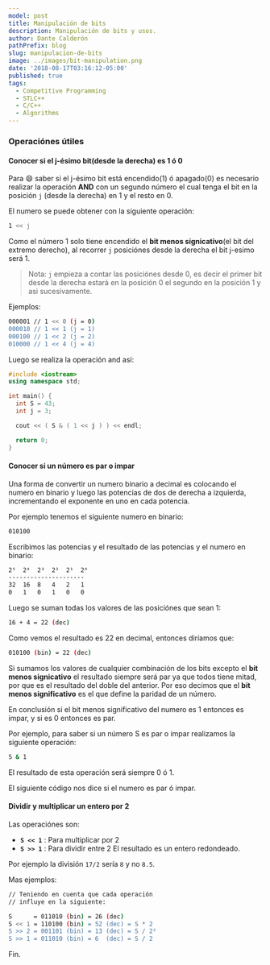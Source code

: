 ```yaml
---
model: post
title: Manipulación de bits
description: Manipulación de bits y usos.
author: Dante Calderón
pathPrefix: blog
slug: manipulacion-de-bits
image: ../images/bit-manipulation.png
date: '2018-08-17T03:16:12-05:00'
published: true
tags:
  - Competitive Programming
  - STLC++
  - C/C++
  - Algorithms
---
```

### Operaciónes útiles


#### Conocer si el j-ésimo bit(desde la derecha) es 1 ó 0

Para :smile: saber si el j-ésimo bit está encendido(1) ó apagado(0) es  necesario realizar la operación **AND** con un segundo número el cual tenga el bit en la posición `j` (desde la derecha) en 1 y el resto en 0.

El numero se puede obtener con la siguiente operación:
```bash
1 << j
```
Como el número 1 solo tiene encendido el **bit menos signicativo**(el bit del extremo derecho), al recorrer `j` posiciónes desde la derecha el bit j-esimo será 1.

> Nota: `j` empieza a contar las posiciónes desde 0, es decir el primer bit desde la derecha estará en la posición 0 el segundo en la posición 1 y asi sucesivamente.

Ejemplos:
```bash
000001 // 1 << 0 (j = 0)
000010 // 1 << 1 (j = 1)
000100 // 1 << 2 (j = 2)
010000 // 1 << 4 (j = 4)
```

Luego se realiza la operación and así:

```cpp
#include <iostream>
using namespace std;

int main() {
  int S = 43;
  int j = 3;

  cout << ( S & ( 1 << j ) ) << endl;

  return 0;
}
```

#### Conocer si un número es par o impar

Una forma de convertir un numero binario a decimal es colocando el numero en binario y luego las potencias de dos de derecha a izquierda, incrementando el exponente en uno en cada potencia.

Por ejemplo tenemos el siguiente numero en binario:

```bash
010100
```
Escribimos las potencias y el resultado de las potencias y el numero en binario:

```bash
2⁵  2⁴  2³  2²  2¹  2⁰
---------------------
32  16  8   4   2   1
0   1   0   1   0   0
```

Luego se suman todas los valores de las posiciónes que sean 1:

```bash
16 + 4 = 22 (dec)
```
Como vemos el resultado es 22 en decimal, entonces diríamos que:
```bash
010100 (bin) = 22 (dec)
```

Si sumamos los valores de cualquier combinación de los bits excepto el **bit menos signicativo** el resultado siempre será par ya que todos tiene mitad, por que es el resultado del doble del anterior. Por eso decimos que el **bit menos significativo** es el que define la paridad de un número.

En conclusión si el bit menos significativo del numero es 1 entonces es impar, y si es 0 entonces es par.

Por ejemplo, para saber si un número S es par o impar  realizamos la siguiente operación:
```bash
S & 1
```
El resultado de esta operación será siempre 0 ó 1.

El siguiente código nos dice si el numero es par ó impar.

#### Dividir y multiplicar un entero por 2
Las operaciónes son:
* **`S << 1`** : Para multiplicar por 2
* **`S >> 1`** : Para dividir entre 2
El resultado es un entero redondeado.

Por ejemplo la división `17/2` sería `8` y no `8.5`.

Mas ejemplos:

```bash
// Teniendo en cuenta que cada operación
// influye en la siguiente:

S      = 011010 (bin) = 26 (dec)
S << 1 = 110100 (bin) = 52 (dec) = S * 2
S >> 2 = 001101 (bin) = 13 (dec) = S / 2²
S >> 1 = 011010 (bin) = 6  (dec) = S / 2
```
Fin.


